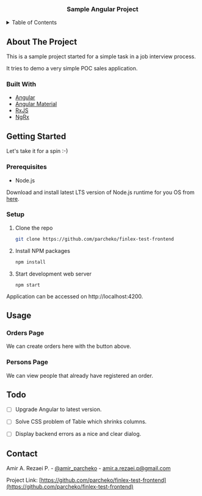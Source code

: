 <div id="top"></div>

<h3 align="center">Sample Angular Project</h3>

<details>
  <summary>Table of Contents</summary>
  <ol>
    <li>
      <a href="#about-the-project">About The Project</a>
      <ul>
        <li><a href="#built-with">Built With</a></li>
      </ul>
    </li>
    <li>
      <a href="#getting-started">Getting Started</a>
      <ul>
        <li><a href="#prerequisites">Prerequisites</a></li>
        <li><a href="#setup">Setup</a></li>
      </ul>
    </li>
    <li><a href="#usage">Usage</a>
      <ul>
        <li><a href="#orders-page">Orders Page</a></li>
        <li><a href="#persons-page">Persons Page</a></li>
      </ul>
  </li>
    <li>
        <a href="#contact">Contact</a>
    </li>
  </ol>
</details>

## About The Project

This is a sample project started for a simple task in a job interview process.

It tries to demo a very simple POC sales application.


### Built With

* [Angular](https://angular.io/)
* [Angular Material](https://material.angular.io/)
* [RxJS](https://rxjs.dev/)
* [NgRx](https://ngrx.io/)

## Getting Started

Let's take it for a spin :-)

### Prerequisites

* Node.js

Download and install latest LTS version of Node.js runtime for you OS from
[here](https://nodejs.org/en/download/).

### Setup

1. Clone the repo
   ```sh
   git clone https://github.com/parcheko/finlex-test-frontend
   ```
2. Install NPM packages
   ```sh
   npm install
   ```
3. Start development web server
   ```shell
   npm start
   ```
Application can be accessed on http://localhost:4200.

## Usage

### Orders Page

We can create orders here with the button above.

### Persons Page

We can view people that already have registered an order.


## Todo

- [ ] Upgrade Angular to latest version.
- [ ] Solve CSS problem of Table which shrinks columns.
- [ ] Display backend errors as a nice and clear dialog.


## Contact

Amir A. Rezaei P. - [@amir_parcheko](https://twitter.com/amir_parcheko) - amir.a.rezaei.p@gmail.com

Project Link: [https://github.com/parcheko/finlex-test-frontend](https://github.com/parcheko/finlex-test-frontend)
